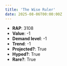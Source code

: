 ```yaml
---
title: 'The Wise Ruler'
date: 2025-08-06T00:00:00Z
---
```

- **RAP**: 3108
- **Value**: -1
- **Demand level**: -1
- **Trend**: -1
- **Projected?**: True
- **Hyped?**: True
- **Rare?**: True
